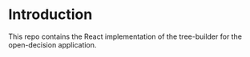 # Introduction

This repo contains the React implementation of the tree-builder for the open-decision application.